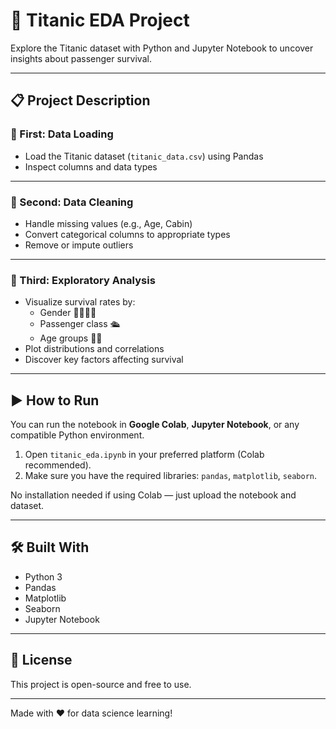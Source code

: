 # 🚢 Titanic EDA Project

Explore the Titanic dataset with Python and Jupyter Notebook to uncover insights about passenger survival.

---

## 📋 Project Description

### 🔹 First: Data Loading

- Load the Titanic dataset (`titanic_data.csv`) using Pandas
- Inspect columns and data types

---

### 🔹 Second: Data Cleaning

- Handle missing values (e.g., Age, Cabin)
- Convert categorical columns to appropriate types
- Remove or impute outliers

---

### 🔹 Third: Exploratory Analysis

- Visualize survival rates by:
  - Gender 👩‍🦰👨‍🦱
  - Passenger class 🛳️
  - Age groups 👶🧓
- Plot distributions and correlations
- Discover key factors affecting survival

---

## ▶️ How to Run

You can run the notebook in **Google Colab**, **Jupyter Notebook**, or any compatible Python environment.

1. Open `titanic_eda.ipynb` in your preferred platform (Colab recommended).
2. Make sure you have the required libraries: `pandas`, `matplotlib`, `seaborn`.

No installation needed if using Colab — just upload the notebook and dataset.

---

## 🛠️ Built With

- Python 3
- Pandas
- Matplotlib
- Seaborn
- Jupyter Notebook

---

## 📄 License

This project is open-source and free to use.

---

Made with ❤️ for data science learning!